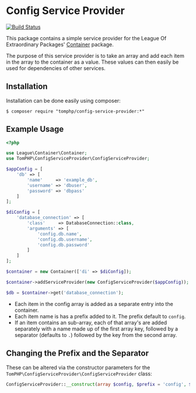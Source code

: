 Config Service Provider
=======================

[![Build Status](https://api.travis-ci.org/tomphp/config-service-provider.svg)](https://api.travis-ci.org/tomphp/config-service-provider)

This package contains a simple service provider for the League Of Extraordinary
Packages' [Container](https://github.com/thephpleague/container) package.

The purpose of this service provider is to take an array and add each item in
the array to the container as a value. These values can then easily be used for
dependencies of other services.

Installation
------------

Installation can be done easily using composer:

```
$ composer require "tomphp/config-service-provider:*"
```

Example Usage
-------------

```php
<?php

use League\Container\Container;
use TomPHP\ConfigServiceProvider\ConfigServiceProvider;

$appConfig = [
    'db' => [
        'name'     => 'example_db',
        'username' => 'dbuser',
        'password' => 'dbpass'
    ]
];

$diConfig = [
    'database_connection' => [
        'class'     => DatabaseConnection::class,
        'arguments' => [
            'config.db.name',
            'config.db.username',
            'config.db.password'
        ]
    ]
];

$container = new Container(['di' => $diConfig]);

$container->addServiceProvider(new ConfigServiceProvider($appConfig));

$db = $container->get('database_connection');
```

* Each item in the config array is added as a separate entry into the container.
* Each item name is has a prefix added to it. The prefix default to `config`.
* If an item contains an sub-array, each of that array's are added separately
with a name made up of the first array key, followed by a separator (defaults
to `.`) followed by the key from the second array.

Changing the Prefix and the Separator
-------------------------------------

These can be altered via the constructor parameters for the
`TomPHP\ConfigServiceProvider\ConfigServiceProvider` class:

```php
ConfigServiceProvider::__construct(array $config, $prefix = 'config', $separator = '.')
```
